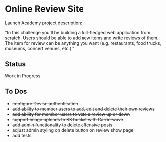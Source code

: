 # Online Review Site

Launch Academy project description:

"In this challenge you'll be building a full-fledged web application from scratch. Users should be able to add new items and write reviews of them. The item for review can be anything you want (e.g. restaurants, food trucks, museums, concert venues, etc.)."

## Status
Work in Progress

## To Dos
* ~~configure Devise authentication~~
* ~~add ability to member users to add, edit and delete their own reviews~~
* ~~add ability for member users to vote a review up or down~~
* ~~support image uploads to S3 bucket with Carrierwave~~
* ~~add admin functionality to delete offensive posts~~
* adjust admin styling on delete button on review show page
* add tests
